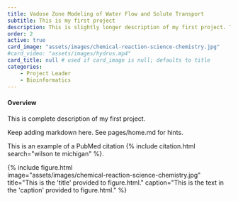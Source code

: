 ```yaml
---
title: Vadose Zone Modeling of Water Flow and Solute Transport
subtitle: This is my first project
description: This is slightly longer description of my first project. This is slightly longer description of my first project. This is slightly longer description of my first project. This is slightly longer description of my first project. This is slightly longer description of my first project. This is slightly longer description of my first project. This is slightly longer description of my first project. This is slightly longer description of my first project. This is slightly longer description of my first project. This is slightly longer description of my first project. This is slightly longer description of my first project. This is slightly longer description of my first project. This is slightly longer description of my first project. This is slightly longer description of my first project. This is slightly longer description of my first project. This is slightly longer description of my first project. This is slightly longer description of my first project. This is slightly longer description of my first project. This is slightly longer description of my first project. This is slightly longer description of my first project. This is slightly longer description of my first project.
order: 2
active: true
card_image: "assets/images/chemical-reaction-science-chemistry.jpg"
#card_video: "assets/images/hydrus.mp4"
card_title: null # used if card_image is null; defaults to title
categories: 
    - Project Leader
    - Bioinformatics
---
```


<h4>Overview</h4>

This is complete description of my first project.

Keep adding markdown here. See pages/home.md for hints.

This is an example of a PubMed citation {% include citation.html search="wilson te michigan" %}.

{% include figure.html  
    image="assets/images/chemical-reaction-science-chemistry.jpg"
    title="This is the 'title' provided to figure.html."
    caption="This is the text in the 'caption' provided to figure.html."
%}
